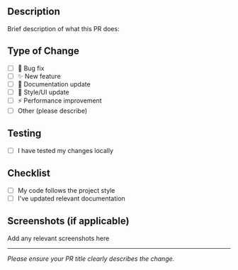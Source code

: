 ## Description

Brief description of what this PR does:

## Type of Change

- [ ] 🐛 Bug fix
- [ ] ✨ New feature
- [ ] 📝 Documentation update
- [ ] 🎨 Style/UI update
- [ ] ⚡ Performance improvement
- [ ] Other (please describe)

## Testing

- [ ] I have tested my changes locally

## Checklist

- [ ] My code follows the project style
- [ ] I've updated relevant documentation

## Screenshots (if applicable)

Add any relevant screenshots here

---

_Please ensure your PR title clearly describes the change._
